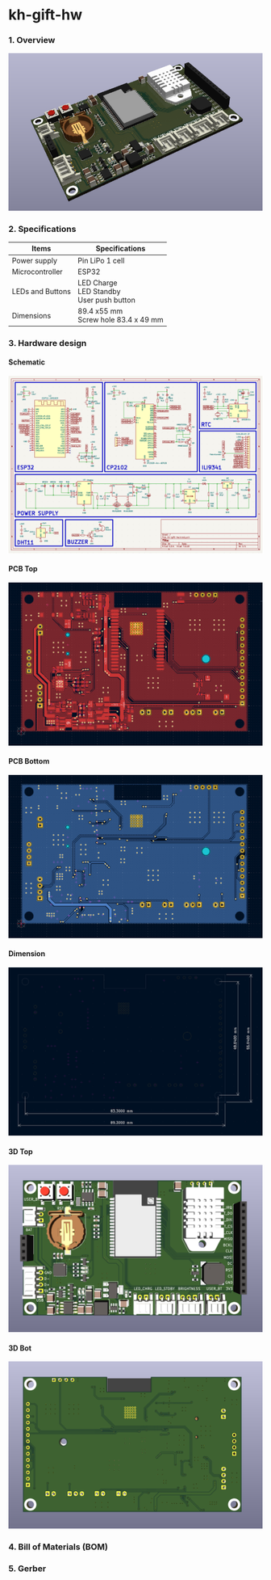 # kh-gift-hw

### 1. Overview

![board_demo](assets\demo\board_demo.PNG)

### 2. Specifications

| Items            | Specifications                                    |
| ---------------- | ------------------------------------------------- |
| Power supply     | Pin LiPo 1 cell                                   |
| Microcontroller  | ESP32                                             |
| LEDs and Buttons | LED Charge<br />LED Standby<br />User push button |
| Dimensions       | 89.4 x55 mm<br />Screw hole 83.4 x 49 mm          |

### 3. Hardware design

#### Schematic

[![schematic](assets/demo/schematic.png)](assets/demo/kh-gift-hw.pdf)

#### PCB Top

![3d_top](assets/demo/pcb_top.png)

#### PCB Bottom

![3d_top](assets/demo/pcb_bot.png)

#### Dimension

![3d_top](assets/demo/dimension.png)

#### 3D Top

![3d_top](assets/demo/3d_top.png)

#### 3D Bot

![3d_bot](assets/demo/3d_bot.png)

### 4. Bill of Materials (BOM)

### 5. Gerber